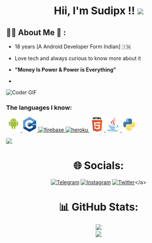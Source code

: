 <h1 align="center">Hii, I'm Sudipx !! <img src="https://user-images.githubusercontent.com/42378118/110234147-e3259600-7f4e-11eb-95be-0c4047144dea.gif" width="30"> </h1>

## 👩‍💻 About Me 💫 :

- 18 years [A Android Developer Form Indian] 🇮🇳
- Love tech and always curious to know more about it

- **"Money Is Power & Power is Everything"**

- <br>
<img alt="Coder GIF" height=250 width=350 src="https://cdn.dribbble.com/users/730703/screenshots/6581243/avento.gif" />
<br>

<h3 align="left">The languages ​​I know:</h3>
<p align="left"> <a href="https://developer.android.com" target="_blank" rel="noreferrer"> <img src="https://raw.githubusercontent.com/devicons/devicon/master/icons/android/android-original-wordmark.svg" alt="android" width="40" height="40"/> </a> <a href="https://www.w3schools.com/cpp/" target="_blank" rel="noreferrer"> <img src="https://raw.githubusercontent.com/devicons/devicon/master/icons/cplusplus/cplusplus-original.svg" alt="cplusplus" width="40" height="40"/> </a> <a href="https://firebase.google.com/" target="_blank" rel="noreferrer"> <img src="https://www.vectorlogo.zone/logos/firebase/firebase-icon.svg" alt="firebase" width="40" height="40"/> </a> <a href="https://heroku.com" target="_blank" rel="noreferrer"> <img src="https://www.vectorlogo.zone/logos/heroku/heroku-icon.svg" alt="heroku" width="40" height="40"/> </a> <a href="https://www.w3.org/html/" target="_blank" rel="noreferrer"> <img src="https://raw.githubusercontent.com/devicons/devicon/master/icons/html5/html5-original-wordmark.svg" alt="html5" width="40" height="40"/> </a> <a href="https://www.java.com" target="_blank" rel="noreferrer"> <img src="https://raw.githubusercontent.com/devicons/devicon/master/icons/java/java-original.svg" alt="java" width="40" height="40"/> </a> <a href="https://www.python.org" target="_blank" rel="noreferrer"> <img src="https://raw.githubusercontent.com/devicons/devicon/master/icons/python/python-original.svg" alt="python" width="40" height="40"/> </a> </p>


[![](https://visitcount.itsvg.in/api?id=Devsudipx&label=Profile%20Views&icon=0&pretty=false)](https://visitcount.itsvg.in)

<h1 align="center"> 🌐 Socials: </h1>

<div align="center"> 

<a href="">[![Telegram](https://img.shields.io/badge/Telegram-Chat-blue.svg)](https://t.me/devsudipx)</a> <a href="">[![Instagram](https://img.shields.io/badge/Instagram-%23E4405F.svg?logo=Instagram&logoColor=white)](http://Instagram.com/dev_sudipx)</a> <a href="">[![Twitter](https://img.shields.io/badge/Twitter-%231DA1F2.svg?logo=Twitter&logoColor=white)]([https://twitter.com/Krish00424](https://youtube.com/@ModdingzoneX?si=UEDaFSYHH_ARNU8k))</a>

<h1 align="center"> 📊 GitHub Stats: </h1>

<div align="center"> 

<a href="">![](https://github-readme-stats.vercel.app/api?username=DevSudipx&theme=chartreuse-dark&show_icons=true&hide_border=true&count_private=true)</a> 
</br>
![](https://github-readme-streak-stats.herokuapp.com/?user=DevSudipx&theme=chartreuse-dark&hide_border=true)<br/>
